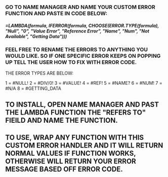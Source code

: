 ### GO TO NAME MANAGER AND NAME YOUR CUSTOM ERROR FUNCTION AND PASTE IN CODE BELOW:

##### =LAMBDA(formula, IFERROR(formula, CHOOSE(ERROR.TYPE(formula), "Null", "0", "Value Error", "Reference Error", "Name", "Num", "Not Available", "Getting Data")))

### FEEL FREE TO RENAME THE ERRORS TO ANYTHING YOU WOULD LIKE. SO IF ONE SPECIFIC ERROR KEEPS ON POPPING UP TELL THE USER HOW TO FIX WITH ERROR CODE. 

THE ERROR TYPES ARE BELOW:

1 = #NULL!
2 = #DIV/0!
3 = #VALUE!
4 = #REF!
5 = #NAME?
6 = #NUM!
7 = #N/A
8 = #GETTING_DATA


## TO INSTALL, OPEN NAME MANAGER AND PAST THE LAMBDA FUNCTION THE "REFERS TO" FIEILD AND NAME THE FUNCTION.

## TO USE, WRAP ANY FUNCTION WITH THIS CUSTOM ERROR HANDLER AND IT WILL RETURN NORMAL VALUES IF FUNCTION WORKS, OTHERWISE WILL RETURN YOUR ERROR MESSAGE BASED OFF ERROR CODE.


